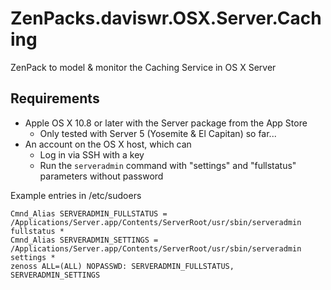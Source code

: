 # ZenPacks.daviswr.OSX.Server.Caching

ZenPack to model & monitor the Caching Service in OS X Server

## Requirements

* Apple OS X 10.8 or later with the Server package from the App Store
  * Only tested with Server 5 (Yosemite & El Capitan) so far...
* An account on the OS X host, which can
  * Log in via SSH with a key
  * Run the `serveradmin` command with "settings" and "fullstatus" parameters without password

Example entries in /etc/sudoers

```
Cmnd_Alias SERVERADMIN_FULLSTATUS = /Applications/Server.app/Contents/ServerRoot/usr/sbin/serveradmin fullstatus *
Cmnd_Alias SERVERADMIN_SETTINGS = /Applications/Server.app/Contents/ServerRoot/usr/sbin/serveradmin settings *
zenoss ALL=(ALL) NOPASSWD: SERVERADMIN_FULLSTATUS, SERVERADMIN_SETTINGS
```
